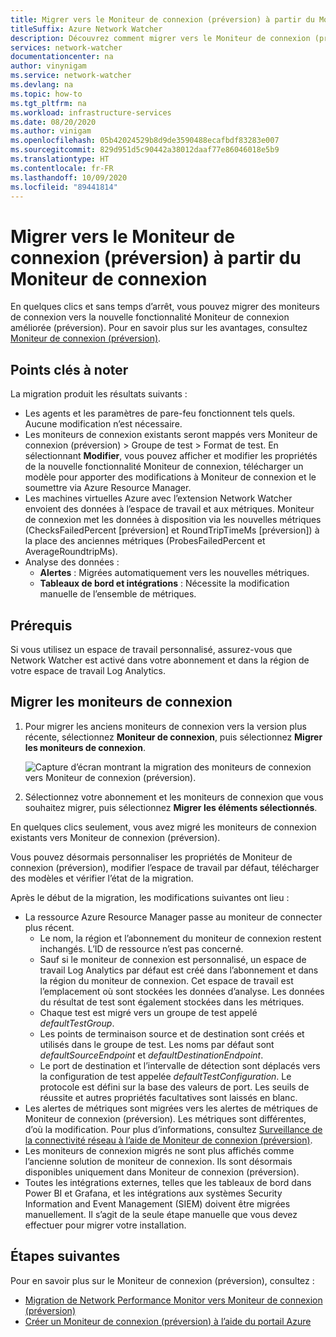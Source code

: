 ```yaml
---
title: Migrer vers le Moniteur de connexion (préversion) à partir du Moniteur de connexion
titleSuffix: Azure Network Watcher
description: Découvrez comment migrer vers le Moniteur de connexion (préversion) à partir du Moniteur de connexion.
services: network-watcher
documentationcenter: na
author: vinynigam
ms.service: network-watcher
ms.devlang: na
ms.topic: how-to
ms.tgt_pltfrm: na
ms.workload: infrastructure-services
ms.date: 08/20/2020
ms.author: vinigam
ms.openlocfilehash: 05b42024529b8d9de3590488ecafbdf83283e007
ms.sourcegitcommit: 829d951d5c90442a38012daaf77e86046018e5b9
ms.translationtype: HT
ms.contentlocale: fr-FR
ms.lasthandoff: 10/09/2020
ms.locfileid: "89441814"
---
```

# <a name="migrate-to-connection-monitor-preview-from-connection-monitor"></a>Migrer vers le Moniteur de connexion (préversion) à partir du Moniteur de connexion

En quelques clics et sans temps d’arrêt, vous pouvez migrer des moniteurs de connexion vers la nouvelle fonctionnalité Moniteur de connexion améliorée (préversion). Pour en savoir plus sur les avantages, consultez [Moniteur de connexion (préversion)](https://docs.microsoft.com/azure/network-watcher/connection-monitor-preview).

## <a name="key-points-to-note"></a>Points clés à noter

La migration produit les résultats suivants :

* Les agents et les paramètres de pare-feu fonctionnent tels quels. Aucune modification n’est nécessaire. 
* Les moniteurs de connexion existants seront mappés vers Moniteur de connexion (préversion) > Groupe de test > Format de test. En sélectionnant **Modifier**, vous pouvez afficher et modifier les propriétés de la nouvelle fonctionnalité Moniteur de connexion, télécharger un modèle pour apporter des modifications à Moniteur de connexion et le soumettre via Azure Resource Manager. 
* Les machines virtuelles Azure avec l’extension Network Watcher envoient des données à l’espace de travail et aux métriques. Moniteur de connexion met les données à disposition via les nouvelles métriques (ChecksFailedPercent [préversion] et RoundTripTimeMs [préversion]) à la place des anciennes métriques (ProbesFailedPercent et AverageRoundtripMs). 
* Analyse des données :
   * **Alertes** : Migrées automatiquement vers les nouvelles métriques.
   * **Tableaux de bord et intégrations** : Nécessite la modification manuelle de l’ensemble de métriques. 
    
## <a name="prerequisites"></a>Prérequis

Si vous utilisez un espace de travail personnalisé, assurez-vous que Network Watcher est activé dans votre abonnement et dans la région de votre espace de travail Log Analytics. 

## <a name="migrate-the-connection-monitors"></a>Migrer les moniteurs de connexion

1. Pour migrer les anciens moniteurs de connexion vers la version plus récente, sélectionnez **Moniteur de connexion**, puis sélectionnez **Migrer les moniteurs de connexion**.

    ![Capture d’écran montrant la migration des moniteurs de connexion vers Moniteur de connexion (préversion).](./media/connection-monitor-2-preview/migrate-cm-to-cm-preview.png)
    
1. Sélectionnez votre abonnement et les moniteurs de connexion que vous souhaitez migrer, puis sélectionnez **Migrer les éléments sélectionnés**. 

En quelques clics seulement, vous avez migré les moniteurs de connexion existants vers Moniteur de connexion (préversion). 

Vous pouvez désormais personnaliser les propriétés de Moniteur de connexion (préversion), modifier l’espace de travail par défaut, télécharger des modèles et vérifier l’état de la migration. 

Après le début de la migration, les modifications suivantes ont lieu : 
* La ressource Azure Resource Manager passe au moniteur de connecter plus récent.
    * Le nom, la région et l’abonnement du moniteur de connexion restent inchangés. L’ID de ressource n’est pas concerné.
    * Sauf si le moniteur de connexion est personnalisé, un espace de travail Log Analytics par défaut est créé dans l’abonnement et dans la région du moniteur de connexion. Cet espace de travail est l’emplacement où sont stockées les données d’analyse. Les données du résultat de test sont également stockées dans les métriques.
    * Chaque test est migré vers un groupe de test appelé *defaultTestGroup*.
    * Les points de terminaison source et de destination sont créés et utilisés dans le groupe de test. Les noms par défaut sont *defaultSourceEndpoint* et *defaultDestinationEndpoint*.
    * Le port de destination et l’intervalle de détection sont déplacés vers la configuration de test appelée *defaultTestConfiguration*. Le protocole est défini sur la base des valeurs de port. Les seuils de réussite et autres propriétés facultatives sont laissés en blanc.
* Les alertes de métriques sont migrées vers les alertes de métriques de Moniteur de connexion (préversion). Les métriques sont différentes, d’où la modification. Pour plus d’informations, consultez [Surveillance de la connectivité réseau à l’aide de Moniteur de connexion (préversion)](https://docs.microsoft.com/azure/network-watcher/connection-monitor-preview#metrics-in-azure-monitor).
* Les moniteurs de connexion migrés ne sont plus affichés comme l’ancienne solution de moniteur de connexion. Ils sont désormais disponibles uniquement dans Moniteur de connexion (préversion).
* Toutes les intégrations externes, telles que les tableaux de bord dans Power BI et Grafana, et les intégrations aux systèmes Security Information and Event Management (SIEM) doivent être migrées manuellement. Il s’agit de la seule étape manuelle que vous devez effectuer pour migrer votre installation.

## <a name="next-steps"></a>Étapes suivantes

Pour en savoir plus sur le Moniteur de connexion (préversion), consultez :
* [Migration de Network Performance Monitor vers Moniteur de connexion (préversion)](migrate-to-connection-monitor-preview-from-network-performance-monitor.md)
* [Créer un Moniteur de connexion (préversion) à l’aide du portail Azure](https://docs.microsoft.com/azure/network-watcher/connection-monitor-preview-create-using-portal)
